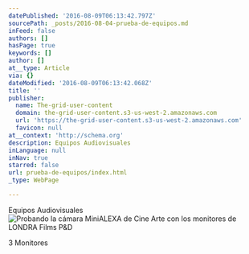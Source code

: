 ```yaml
---
datePublished: '2016-08-09T06:13:42.797Z'
sourcePath: _posts/2016-08-04-prueba-de-equipos.md
inFeed: false
authors: []
hasPage: true
keywords: []
author: []
at__type: Article
via: {}
dateModified: '2016-08-09T06:13:42.068Z'
title: ''
publisher:
  name: The-grid-user-content
  domain: the-grid-user-content.s3-us-west-2.amazonaws.com
  url: 'https://the-grid-user-content.s3-us-west-2.amazonaws.com'
  favicon: null
at__context: 'http://schema.org'
description: Equipos Audiovisuales
inLanguage: null
inNav: true
starred: false
url: prueba-de-equipos/index.html
_type: WebPage

---
```

Equipos Audiovisuales
![Probando la cámara MiniALEXA de Cine Arte con los monitores de LONDRA Films P&D](https://the-grid-user-content.s3-us-west-2.amazonaws.com/094595f4-1c70-4c28-89db-410f956d09d4.jpg)

3 Monitores